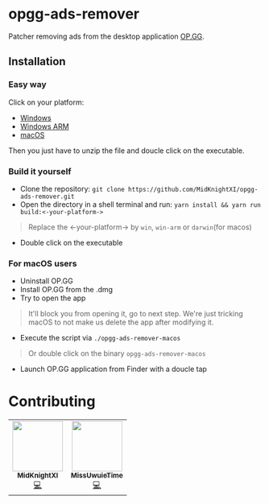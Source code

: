 # opgg-ads-remover

Patcher removing ads from the desktop application [OP.GG](https://op.gg/desktop/?utm_source=opgg&utm_medium=button&utm_campaign=global).

## Installation

### Easy way

Click on your platform:

* [Windows](https://github.com/MidKnightXI/opgg-ads-remover/releases/download/v1.2/opgg-ads-remover-win.exe.zip)
* [Windows ARM](https://github.com/MidKnightXI/opgg-ads-remover/releases/download/v1.2/opgg-ads-remover-win-arm.exe.zip)
* [macOS](https://github.com/MidKnightXI/opgg-ads-remover/releases/download/v1.2/opgg-ads-remover-macos.zip)

Then you just have to unzip the file and doucle click on the executable.

### Build it yourself

* Clone the repository: `git clone https://github.com/MidKnightXI/opgg-ads-remover.git`
* Open the directory in a shell terminal and run: `yarn install && yarn run build:<-your-platform->`
> Replace the <-your-platform-> by `win`, `win-arm` or `darwin`(for macos)
* Double click on the executable

### For macOS users

- Uninstall OP.GG
- Install OP.GG from the .dmg
- Try to open the app
> It'll block you from opening it, go to next step.
> We're just tricking macOS to not make us delete the app after modifying it.
- Execute the script via `./opgg-ads-remover-macos`
> Or double click on the binary `opgg-ads-remover-macos`
- Launch OP.GG application from Finder with a doucle tap

# Contributing

<!-- Do not remove or modify this section -->
<table>
  <tr>
    <td align="center"><a href="https://github.com/MidKnightXI"><img src="https://avatars.githubusercontent.com/u/35759490?v=4" width="100px;" alt=""/><br /><sub><b> MidKnightXI </b></sub></a><br /><a href="https://github.com/MidKnightXI/opgg-ads-remover/commits?author=MidKnightXI" title="Code">💻</a></td>
    <td align="center"><a href="https://github.com/MissUwuieTime"><img src="https://avatars.githubusercontent.com/u/87099578?v=4" width="100px;" alt=""/><br /><sub><b> MissUwuieTime </b></sub></a><br /><a href="https://github.com/MidKnightXI/opgg-ads-remover/commits?author=MissUwuieTime" title="Code">💻</a></td>
  </tr>
</table>
